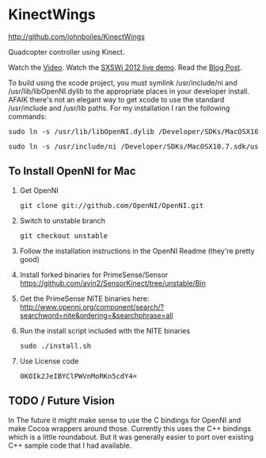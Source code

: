 KinectWings
===========
http://github.com/johnboiles/KinectWings

Quadcopter controller using Kinect.

Watch the [Video](http://www.youtube.com/watch?v=_TAaj2Q-I-Q). Watch the [SXSWi 2012 live demo](https://www.youtube.com/watch?v=ehf5xT2DbLw). Read the [Blog Post](http://engineeringblog.yelp.com/2012/04/after-hours-project-simulating-flight-with-kinect.html).

To build using the xcode project, you must symlink /usr/include/ni and
/usr/lib/libOpenNI.dylib to the appropriate places in your developer install.
AFAIK there's not an elegant way to get xcode to use the standard /usr/include
and /usr/lib paths. For my installation I ran the following commands:

<pre>sudo ln -s /usr/lib/libOpenNI.dylib /Developer/SDKs/MacOSX10.7.sdk/usr/lib/libOpenNI.dylib</pre>

<pre>sudo ln -s /usr/include/ni /Developer/SDKs/MacOSX10.7.sdk/usr/include/ni</pre>

To Install OpenNI for Mac
-------------------------
1.   Get OpenNI
     <pre>git clone git://github.com/OpenNI/OpenNI.git</pre>

2.   Switch to unstable branch
     <pre>git checkout unstable</pre>

3.   Follow the installation instructions in the OpenNI Readme (they're pretty good)

4.   Install forked binaries for PrimeSense/Sensor
     https://github.com/avin2/SensorKinect/tree/unstable/Bin

5.   Get the PrimeSense NITE binaries here:
     http://www.openni.org/component/search/?searchword=nite&ordering=&searchphrase=all

6.   Run the install script included with the NITE binaries
     <pre>sudo ./install.sh</pre>

7.   Use License code
     <pre>0KOIk2JeIBYClPWVnMoRKn5cdY4=</pre>

TODO / Future Vision
--------------------
In The future it might make sense to use the C bindings for OpenNI and make Cocoa wrappers
around those. Currently this uses the C++ bindings which is a little roundabout. But it
was generally easier to port over existing C++ sample code that I had available.

